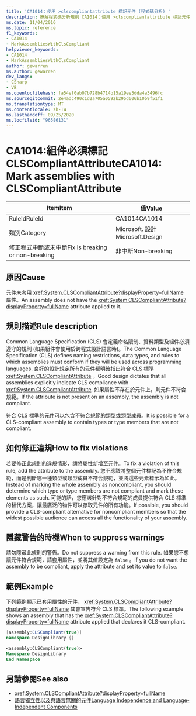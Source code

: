 ```yaml
---
title: 'CA1014：使用 >clscompliantattribute 標記元件 (程式碼分析) '
description: 瞭解程式碼分析規則 CA1014：使用 >clscompliantattribute 標記元件
ms.date: 11/04/2016
ms.topic: reference
f1_keywords:
- CA1014
- MarkAssembliesWithClsCompliant
helpviewer_keywords:
- CA1014
- MarkAssembliesWithClsCompliant
author: gewarren
ms.author: gewarren
dev_langs:
- CSharp
- VB
ms.openlocfilehash: fa54ef0ab07b728b4714b15a19ee5dda4a3496fc
ms.sourcegitcommit: 2e4adc490c1d2a705a0592b295d606b10b9f51f1
ms.translationtype: MT
ms.contentlocale: zh-TW
ms.lasthandoff: 09/25/2020
ms.locfileid: "96586131"
---
```

# <a name="ca1014-mark-assemblies-with-clscompliantattribute"></a><span data-ttu-id="b0fc9-103">CA1014:組件必須標記 CLSCompliantAttribute</span><span class="sxs-lookup"><span data-stu-id="b0fc9-103">CA1014: Mark assemblies with CLSCompliantAttribute</span></span>

| <span data-ttu-id="b0fc9-104">Item</span><span class="sxs-lookup"><span data-stu-id="b0fc9-104">Item</span></span>                                     | <span data-ttu-id="b0fc9-105">值</span><span class="sxs-lookup"><span data-stu-id="b0fc9-105">Value</span></span>            |
|------------------------------------------|------------------|
| <span data-ttu-id="b0fc9-106">RuleId</span><span class="sxs-lookup"><span data-stu-id="b0fc9-106">RuleId</span></span>                                   | <span data-ttu-id="b0fc9-107">CA1014</span><span class="sxs-lookup"><span data-stu-id="b0fc9-107">CA1014</span></span>           |
| <span data-ttu-id="b0fc9-108">類別</span><span class="sxs-lookup"><span data-stu-id="b0fc9-108">Category</span></span>                                 | <span data-ttu-id="b0fc9-109">Microsoft. 設計</span><span class="sxs-lookup"><span data-stu-id="b0fc9-109">Microsoft.Design</span></span> |
| <span data-ttu-id="b0fc9-110">修正程式中斷或未中斷</span><span class="sxs-lookup"><span data-stu-id="b0fc9-110">Fix is breaking or non-breaking</span></span> | <span data-ttu-id="b0fc9-111">非中斷</span><span class="sxs-lookup"><span data-stu-id="b0fc9-111">Non-breaking</span></span>     |

## <a name="cause"></a><span data-ttu-id="b0fc9-112">原因</span><span class="sxs-lookup"><span data-stu-id="b0fc9-112">Cause</span></span>

<span data-ttu-id="b0fc9-113">元件未套用 <xref:System.CLSCompliantAttribute?displayProperty=fullName> 屬性。</span><span class="sxs-lookup"><span data-stu-id="b0fc9-113">An assembly does not have the <xref:System.CLSCompliantAttribute?displayProperty=fullName> attribute applied to it.</span></span>

## <a name="rule-description"></a><span data-ttu-id="b0fc9-114">規則描述</span><span class="sxs-lookup"><span data-stu-id="b0fc9-114">Rule description</span></span>

<span data-ttu-id="b0fc9-115">Common Language Specification (CLS) 會定義命名限制、資料類型及組件必須遵守的規則 (如果組件會使用於跨程式設計語言時)。</span><span class="sxs-lookup"><span data-stu-id="b0fc9-115">The Common Language Specification (CLS) defines naming restrictions, data types, and rules to which assemblies must conform if they will be used across programming languages.</span></span> <span data-ttu-id="b0fc9-116">良好的設計規定所有的元件都明確指出符合 CLS 標準 <xref:System.CLSCompliantAttribute> 。</span><span class="sxs-lookup"><span data-stu-id="b0fc9-116">Good design dictates that all assemblies explicitly indicate CLS compliance with <xref:System.CLSCompliantAttribute>.</span></span> <span data-ttu-id="b0fc9-117">如果屬性不存在於元件上，則元件不符合規範。</span><span class="sxs-lookup"><span data-stu-id="b0fc9-117">If the attribute is not present on an assembly, the assembly is not compliant.</span></span>

<span data-ttu-id="b0fc9-118">符合 CLS 標準的元件可以包含不符合規範的類型或類型成員。</span><span class="sxs-lookup"><span data-stu-id="b0fc9-118">It is possible for a CLS-compliant assembly to contain types or type members that are not compliant.</span></span>

## <a name="how-to-fix-violations"></a><span data-ttu-id="b0fc9-119">如何修正違規</span><span class="sxs-lookup"><span data-stu-id="b0fc9-119">How to fix violations</span></span>

<span data-ttu-id="b0fc9-120">若要修正此規則的違規情形，請將屬性新增至元件。</span><span class="sxs-lookup"><span data-stu-id="b0fc9-120">To fix a violation of this rule, add the attribute to the assembly.</span></span> <span data-ttu-id="b0fc9-121">您不應該將整個元件標記為不符合規範，而是判斷哪一種類型或類型成員不符合規範，並將這些元素標示為如此。</span><span class="sxs-lookup"><span data-stu-id="b0fc9-121">Instead of marking the whole assembly as noncompliant, you should determine which type or type members are not compliant and mark these elements as such.</span></span> <span data-ttu-id="b0fc9-122">可能的話，您應該針對不符合規範的成員提供符合 CLS 標準的替代方案，讓最廣泛的物件可以存取元件的所有功能。</span><span class="sxs-lookup"><span data-stu-id="b0fc9-122">If possible, you should provide a CLS-compliant alternative for noncompliant members so that the widest possible audience can access all the functionality of your assembly.</span></span>

## <a name="when-to-suppress-warnings"></a><span data-ttu-id="b0fc9-123">隱藏警告的時機</span><span class="sxs-lookup"><span data-stu-id="b0fc9-123">When to suppress warnings</span></span>

<span data-ttu-id="b0fc9-124">請勿隱藏此規則的警告。</span><span class="sxs-lookup"><span data-stu-id="b0fc9-124">Do not suppress a warning from this rule.</span></span> <span data-ttu-id="b0fc9-125">如果您不想讓元件符合規範，請套用屬性，並將其值設定為 `false` 。</span><span class="sxs-lookup"><span data-stu-id="b0fc9-125">If you do not want the assembly to be compliant, apply the attribute and set its value to `false`.</span></span>

## <a name="example"></a><span data-ttu-id="b0fc9-126">範例</span><span class="sxs-lookup"><span data-stu-id="b0fc9-126">Example</span></span>

<span data-ttu-id="b0fc9-127">下列範例顯示已套用屬性的元件， <xref:System.CLSCompliantAttribute?displayProperty=fullName> 其會宣告符合 CLS 標準。</span><span class="sxs-lookup"><span data-stu-id="b0fc9-127">The following example shows an assembly that has the <xref:System.CLSCompliantAttribute?displayProperty=fullName> attribute applied that declares it CLS-compliant.</span></span>

```csharp
[assembly:CLSCompliant(true)]
namespace DesignLibrary {}
```

```vb
<assembly:CLSCompliant(true)>
Namespace DesignLibrary
End Namespace
```

## <a name="see-also"></a><span data-ttu-id="b0fc9-128">另請參閱</span><span class="sxs-lookup"><span data-stu-id="b0fc9-128">See also</span></span>

- <xref:System.CLSCompliantAttribute?displayProperty=fullName>
- [<span data-ttu-id="b0fc9-129">語言獨立性以及與語言無關的元件</span><span class="sxs-lookup"><span data-stu-id="b0fc9-129">Language Independence and Language-Independent Components</span></span>](../../../standard/language-independence-and-language-independent-components.md)
